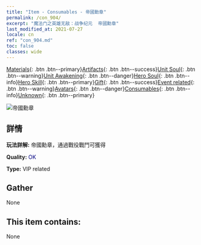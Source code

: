 ```yaml
---
title: "Item - Consumables - 帝國勳章"
permalink: /con_904/
excerpt: "魔法门之英雄无敌：战争纪元  帝國勳章"
last_modified_at: 2021-07-27
locale: cn
ref: "con_904.md"
toc: false
classes: wide
---
```

 [Materials](/ItemsCN/){: .btn .btn--primary}[Artifacts](/ItemsCN/Artifacts/){: .btn .btn--success}[Unit Soul](/ItemsCN/UnitSoul/){: .btn .btn--warning}[Unit Awakening](/ItemsCN/UnitAwakening/){: .btn .btn--danger}[Hero Soul](/ItemsCN/HeroSoul/){: .btn .btn--info}[Hero Skill](/ItemsCN/HeroSkill/){: .btn .btn--primary}[Gift](/ItemsCN/Gift/){: .btn .btn--success}[Event related](/ItemsCN/Events/){: .btn .btn--warning}[Avatars](/ItemsCN/Avatars/){: .btn .btn--danger}[Consumables](/ItemsCN/Consumables/){: .btn .btn--info}[Unknown](/ItemsCN/Unknown/){: .btn .btn--primary}

 ![帝國勳章](/images/t/i_108.png)

## 詳情
 **玩法詳解:** 帝國勳章，通過戰役戰鬥可獲得

 **Quality:** <span style="color: #000080">OK</span>

 **Type:** VIP related

## Gather

  None

## This item contains:

  None

